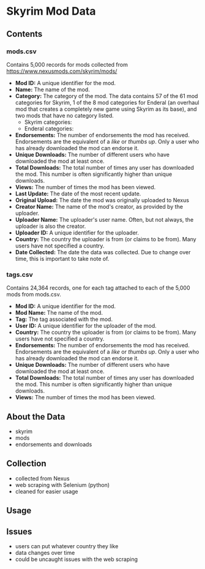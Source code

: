 # Skyrim Mod Data

## Contents

### mods.csv

Contains 5,000 records for mods collected from https://www.nexusmods.com/skyrim/mods/

- **Mod ID:** A unique identifier for the mod.
- **Name:** The name of the mod.
- **Category:** The category of the mod. The data contains 57 of the 61 mod categories for Skyrim, 1 of the 8 mod categories for Enderal (an overhaul mod that creates a completely new game using Skyrim as its base), and two mods that have no category listed.
  - Skyrim categories:
  - Enderal categories:
- **Endorsements:** The number of endorsements the mod has received. Endorsements are the equivalent of a _like_ or _thumbs up_. Only a user who has already downloaded the mod can endorse it.
- **Unique Downloads:** The number of different users who have downloaded the mod at least once.
- **Total Downloads:** The total number of times any user has downloaded the mod. This number is often significantly higher than unique downloads.
- **Views:** The number of times the mod has been viewed.
- **Last Update:** The date of the most recent update.
- **Original Upload:** The date the mod was originally uploaded to Nexus
- **Creator Name:** The name of the mod's creator, as provided by the uploader.
- **Uploader Name:** The uploader's user name. Often, but not always, the uploader is also the creator.
- **Uploader ID:** A unique identifier for the uploader.
- **Country:** The country the uploader is from (or claims to be from). Many users have not specified a country.
- **Date Collected:** The date the data was collected. Due to change over time, this is important to take note of.

### tags.csv

Contains 24,364 records, one for each tag attached to each of the 5,000 mods from mods.csv.

- **Mod ID:** A unique identifier for the mod.
- **Mod Name:** The name of the mod.
- **Tag:** The tag associated with the mod.
- **User ID:** A unique identifier for the uploader of the mod.
- **Country:** The country the uploader is from (or claims to be from). Many users have not specified a country.
- **Endorsements:** The number of endorsements the mod has received. Endorsements are the equivalent of a _like_ or _thumbs up_. Only a user who has already downloaded the mod can endorse it.
- **Unique Downloads:** The number of different users who have downloaded the mod at least once.
- **Total Downloads:** The total number of times any user has downloaded the mod. This number is often significantly higher than unique downloads.
- **Views:** The number of times the mod has been viewed.

## About the Data

- skyrim
- mods
- endorsements and downloads

## Collection

- collected from Nexus
- web scraping with Selenium (python)
- cleaned for easier usage

## Usage

## Issues

- users can put whatever country they like
- data changes over time
- could be uncaught issues with the web scraping



